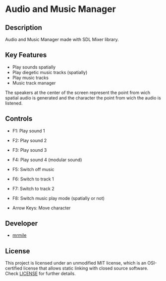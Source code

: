 # Audio and Music Manager

## Description

Audio and Music Manager made with SDL Mixer library.

## Key Features

 - Play sounds spatially
 - Play diegetic music tracks (spatially)
 - Play music tracks
 - Music track manager

The speakers at the center of the screen represent the point from wich spatial audio is generated and the character the point from wich the audio is listened.
 
## Controls

 - F1: Play sound 1
 - F2: Play sound 2
 - F3: Play sound 3
 - F4: Play sound 4 (modular sound)

 - F5: Switch off music
 - F6: Switch to track 1
 - F7: Switch to track 2
 - F8: Switch music play mode (spatially or not)

 - Arrow Keys: Move character

## Developer

 - [mrmile](https://github.com/mrmile) 

## License

This project is licensed under an unmodified MIT license, which is an OSI-certified license that allows static linking with closed source software. Check [LICENSE](LICENSE) for further details.

